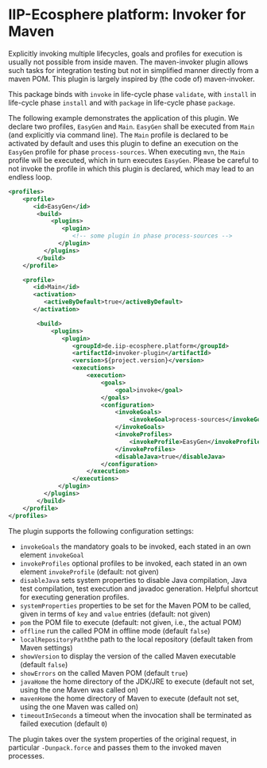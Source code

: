 # IIP-Ecosphere platform: Invoker for Maven

Explicitly invoking multiple lifecycles, goals and profiles for execution is usually not possible from inside maven. The maven-invoker plugin allows such tasks for integration testing but not in simplified manner directly from a maven POM. This plugin is largely inspired by (the code of) maven-invoker.

This package binds with `invoke` in life-cycle phase `validate`, with `install` in life-cycle phase `install` and with `package` in life-cycle phase `package`.

The following example demonstrates the application of this plugin. We declare two profiles, `EasyGen` and `Main`. `EasyGen` shall be executed from `Main` (and explicitly via command line). The `Main` profile is declared to be activated by default and uses this plugin to define an execution on the `EasyGen` profile for phase `process-sources`. When executing `mvn`, the `Main` profile will be executed, which in turn executes `EasyGen`. Please be careful to not invoke the profile in which this plugin is declared, which may lead to an endless loop.


  ```xml
  <profiles>
      <profile>
         <id>EasyGen</id>
          <build>
              <plugins>
                 <plugin>
                    <!-- some plugin in phase process-sources -->
                </plugin>
            </plugins>
          </build>
      </profile>

      <profile>
         <id>Main</id>
         <activation>
            <activeByDefault>true</activeByDefault>
         </activation>

          <build>
              <plugins>
                 <plugin>
                    <groupId>de.iip-ecosphere.platform</groupId>
                    <artifactId>invoker-plugin</artifactId>
                    <version>${project.version}</version>
                    <executions>
                        <execution>
                            <goals>
                                <goal>invoke</goal>
                            </goals>
                            <configuration>
                                <invokeGoals>
                                    <invokeGoal>process-sources</invokeGoal>
                                </invokeGoals>
                                <invokeProfiles>
                                    <invokeProfile>EasyGen</invokeProfile>
                                </invokeProfiles>
                                <disableJava>true</disableJava>
                            </configuration>
                        </execution>
                    </executions>
                </plugin>
            </plugins>
          </build>
      </profile>
  </profiles>
  ```

The plugin supports the following configuration settings:
  - `invokeGoals` the mandatory goals to be invoked, each stated in an own element `invokeGoal`
  - `invokeProfiles` optional profiles to be invoked, each stated in an own element `invokeProfile` (default: not given)
  - `disableJava` sets system properties to disable Java compilation, Java test compilation, test execution and javadoc generation. Helpful shortcut for executing generation profiles.
  - `systemProperties` properties to be set for the Maven POM to be called, given in terms of `key` and `value` entries (default: not given)
  - `pom` the POM file to execute (default: not given, i.e., the actual POM)
  - `offline` run the called POM in offline mode (default `false`)
  - `localRepositoryPath`the path to the local repository (default taken from Maven settings)
  - `showVersion` to display the version of the called Maven executable (default `false`)
  - `showErrors` on the called Maven POM (default `true`)
  - `javaHome` the home directory of the JDK/JRE to execute (default not set, using the one Maven was called on)
  - `mavenHome` the home directory of Maven to execute (default not set, using the one Maven was called on)
  - `timeoutInSeconds` a timeout when the invocation shall be terminated as failed execution (default `0`)
  
The plugin takes over the system properties of the original request, in particular `-Dunpack.force` and passes them to the invoked maven processes.
